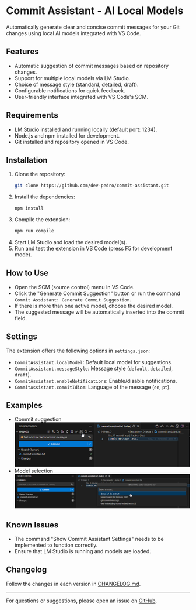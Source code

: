 # Commit Assistant - AI Local Models

Automatically generate clear and concise commit messages for your Git changes using local AI models integrated with VS Code.

## Features
- Automatic suggestion of commit messages based on repository changes.
- Support for multiple local models via LM Studio.
- Choice of message style (standard, detailed, draft).
- Configurable notifications for quick feedback.
- User-friendly interface integrated with VS Code's SCM.

## Requirements
- [LM Studio](https://lmstudio.ai/) installed and running locally (default port: 1234).
- Node.js and npm installed for development.
- Git installed and repository opened in VS Code.

## Installation
1. Clone the repository:
   ```sh
   git clone https://github.com/dev-pedro/commit-assistant.git
   ```
2. Install the dependencies:
   ```sh
   npm install
   ```
3. Compile the extension:
   ```sh
   npm run compile
   ```
4. Start LM Studio and load the desired model(s).
5. Run and test the extension in VS Code (press F5 for development mode).

## How to Use
- Open the SCM (source control) menu in VS Code.
- Click the "Generate Commit Suggestion" button or run the command `Commit Assistant: Generate Commit Suggestion`.
- If there is more than one active model, choose the desired model.
- The suggested message will be automatically inserted into the commit field.

## Settings
The extension offers the following options in `settings.json`:
- `CommitAssistant.localModel`: Default local model for suggestions.
- `CommitAssistant.messageStyle`: Message style (`default`, `detailed`, `draft`).
- `CommitAssistant.enableNotifications`: Enable/disable notifications.
- `CommitAssistant.commitIdiom`: Language of the message (`en`, `pt`).

## Examples
- Commit suggestion
![Commit suggestion](/images/message-commit.png)
- Model selection
![Model selection](/images/select-model.png)

## Known Issues
- The command "Show Commit Assistant Settings" needs to be implemented to function correctly.
- Ensure that LM Studio is running and models are loaded.

## Changelog

Follow the changes in each version in [CHANGELOG.md](./CHANGELOG.md).

---
For questions or suggestions, please open an issue on [GitHub](https://github.com/dev-pedro/commit-assistant).

